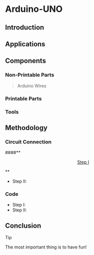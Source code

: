 # **Arduino-UNO**

## **Introduction**

## **Applications**

## **Components**
### Non-Printable Parts
> Arduino
> Wires
### Printable Parts
### Tools

## **Methodology**
### Circuit Connection
 ####**<p align="center">
 <ins> Step I </ins>
</p>**

- Step II:
### Code
- Step I:
- Step II:


## **Conclusion**
> [!TIP]
> The most important thing is to have fun!

